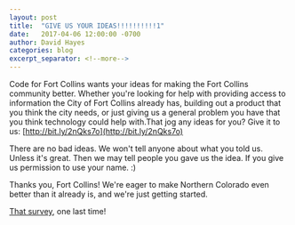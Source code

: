 ```yaml
---
layout: post
title:  "GIVE US YOUR IDEAS!!!!!!!!!!1"
date:   2017-04-06 12:00:00 -0700
author: David Hayes
categories: blog
excerpt_separator: <!--more-->
---
```


Code for Fort Collins wants your ideas for making the Fort Collins community better. Whether you're looking for help with providing access to information the City of Fort Collins already has, building out a product that you think the city needs, or just giving us a general problem you have that you think technology could help with.<!--more-->That jog any ideas for you? Give it to us: [http://bit.ly/2nQks7o](http://bit.ly/2nQks7o)

There are no bad ideas. We won't tell anyone about what you told us. Unless it's great. Then we may tell people you gave us the idea. If you give us permission to use your name. :)

Thanks you, Fort Collins! We're eager to make Northern Colorado even better than it already is, and we're just getting started.

[That survey](http://bit.ly/2nQks7o), one last time!
